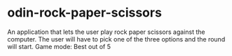 # odin-rock-paper-scissors

An application that lets the user play rock paper scissors against the computer.
The user will have to pick one of the three options and the round will start.
Game mode: Best out of 5